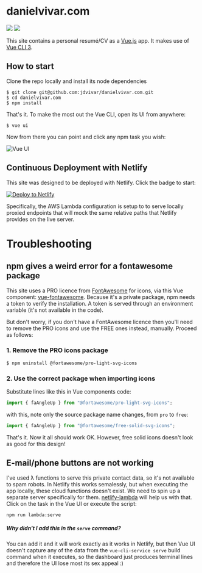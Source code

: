 # danielvivar.com

<a class="badge-align" href="https://www.codacy.com?utm_source=git@bitbucket.org&amp;utm_medium=referral&amp;utm_content=jdvivar/danielvivar.com&amp;utm_campaign=Badge_Grade"><img src="https://api.codacy.com/project/badge/Grade/82359b0132e64877b0285c561a6b07aa"/></a>
<a href="https://www.netlify.com">
  <img src="https://www.netlify.com/img/global/badges/netlify-color-accent.svg"/>
</a>

This site contains a personal resumé/CV as a [Vue.js](https://github.com/vuejs/vue) app. It makes use of [Vue CLI 3](https://github.com/vuejs/vue-cli).

## How to start

Clone the repo locally and install its node dependencies
```
$ git clone git@github.com:jdvivar/danielvivar.com.git
$ cd danielvivar.com
$ npm install
```

That's it. To make the most out the Vue CLI, open its UI from anywhere:
```
$ vue ui
```
Now from there you can point and click any npm task you wish:

![Vue UI](https://i.imgur.com/16QWIBe.png)

## Continuous Deployment with Netlify

This site was designed to be deployed with Netlify. Click the badge to start:

[![Deploy to Netlify](https://www.netlify.com/img/deploy/button.svg)](https://app.netlify.com/start/deploy?repository=https://github.com/jdvivar/danielvivar.com)

Specifically, the AWS Lambda configuration is setup to to serve locally proxied endpoints that will mock the same relative paths that Netlify provides on the live server.

# Troubleshooting

## npm gives a weird error for a fontawesome package

This site uses a PRO licence from [FontAwesome](https://fontawesome.com/) for icons, via this Vue component: [vue-fontawesome](https://github.com/FortAwesome/vue-fontawesome). Because it's a private package, npm needs a token to verify the installation. A token is served through an environment variable (it's not available in the code).

But don't worry, if you don't have a FontAwesome licence then you'll need to remove the PRO icons and use the FREE ones instead, manually. Proceed as follows:
### 1. Remove the PRO icons package
```
$ npm uninstall @fortawesome/pro-light-svg-icons
```
### 2. Use the correct package when importing icons
Substitute lines like this in Vue components code:
```js
import { faAngleUp } from "@fortawesome/pro-light-svg-icons";
```
with this, note only the source package name changes, from `pro` to `free`:
```js
import { faAngleUp } from "@fortawesome/free-solid-svg-icons";
```

That's it. Now it all should work OK. However, free solid icons doesn't look as good for this design!

## E-mail/phone buttons are not working

I've used ƛ functions to serve this private contact data, so it's not available to spam robots. In Netlify this works semalessly, but when executing the app locally, these cloud functions doesn't exist. We need to spin up a separate server specifically for them. [netlify-lambda](https://github.com/netlify/netlify-lambda) will help us with that. Click on the task in the Vue UI or execute the script:
```
npm run lambda:serve
```
##### Why didn't I add this in the `serve` command?
You can add it and it will work exactly as it works in Netlify, but then Vue UI doesn't capture any of the data from the `vue-cli-service serve` build command when it executes, so the dashboard just produces terminal lines and therefore the UI lose most its sex appeal :)
